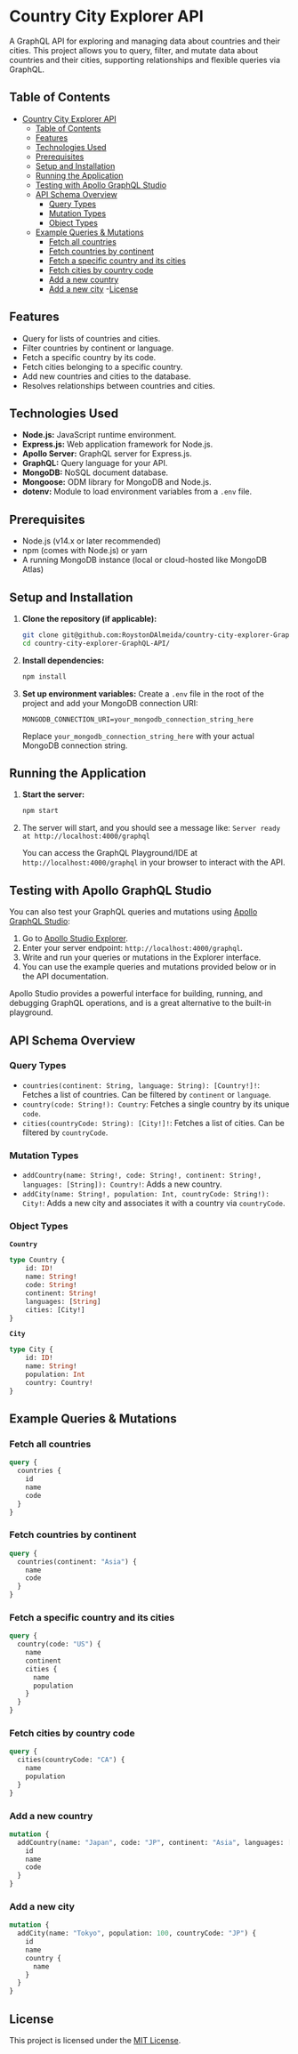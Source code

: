# Country City Explorer API

A GraphQL API for exploring and managing data about countries and their cities. This project allows you to query, filter, and mutate data about countries and their cities, supporting relationships and flexible queries via GraphQL.

## Table of Contents

- [Country City Explorer API](#country-city-explorer-api)
  - [Table of Contents](#table-of-contents)
  - [Features](#features)
  - [Technologies Used](#technologies-used)
  - [Prerequisites](#prerequisites)
  - [Setup and Installation](#setup-and-installation)
  - [Running the Application](#running-the-application)
  - [Testing with Apollo GraphQL Studio](#testing-with-apollo-graphql-studio)
  - [API Schema Overview](#api-schema-overview)
    - [Query Types](#query-types)
    - [Mutation Types](#mutation-types)
    - [Object Types](#object-types)
  - [Example Queries \& Mutations](#example-queries--mutations)
    - [Fetch all countries](#fetch-all-countries)
    - [Fetch countries by continent](#fetch-countries-by-continent)
    - [Fetch a specific country and its cities](#fetch-a-specific-country-and-its-cities)
    - [Fetch cities by country code](#fetch-cities-by-country-code)
    - [Add a new country](#add-a-new-country)
    - [Add a new city](#add-a-new-city)
  -[License](#license)

## Features

- Query for lists of countries and cities.
- Filter countries by continent or language.
- Fetch a specific country by its code.
- Fetch cities belonging to a specific country.
- Add new countries and cities to the database.
- Resolves relationships between countries and cities.

## Technologies Used

- **Node.js:** JavaScript runtime environment.
- **Express.js:** Web application framework for Node.js.
- **Apollo Server:** GraphQL server for Express.js.
- **GraphQL:** Query language for your API.
- **MongoDB:** NoSQL document database.
- **Mongoose:** ODM library for MongoDB and Node.js.
- **dotenv:** Module to load environment variables from a `.env` file.

## Prerequisites

- Node.js (v14.x or later recommended)
- npm (comes with Node.js) or yarn
- A running MongoDB instance (local or cloud-hosted like MongoDB Atlas)

## Setup and Installation

1.  **Clone the repository (if applicable):**
    ```bash
    git clone git@github.com:RoystonDAlmeida/country-city-explorer-GraphQL-API.git
    cd country-city-explorer-GraphQL-API/
    ```

2.  **Install dependencies:**
    ```bash
    npm install
    ```

3.  **Set up environment variables:**
    Create a `.env` file in the root of the project and add your MongoDB connection URI:
    ```env
    MONGODB_CONNECTION_URI=your_mongodb_connection_string_here
    ```
    Replace `your_mongodb_connection_string_here` with your actual MongoDB connection string.

## Running the Application

1.  **Start the server:**
    ```bash
    npm start
    ```

2.  The server will start, and you should see a message like:
    `Server ready at http://localhost:4000/graphql`

    You can access the GraphQL Playground/IDE at `http://localhost:4000/graphql` in your browser to interact with the API.

## Testing with Apollo GraphQL Studio

You can also test your GraphQL queries and mutations using [Apollo GraphQL Studio](https://studio.apollographql.com/):

1. Go to [Apollo Studio Explorer](https://studio.apollographql.com/sandbox/explorer).
2. Enter your server endpoint: `http://localhost:4000/graphql`.
3. Write and run your queries or mutations in the Explorer interface.
4. You can use the example queries and mutations provided below or in the API documentation.

Apollo Studio provides a powerful interface for building, running, and debugging GraphQL operations, and is a great alternative to the built-in playground.

## API Schema Overview

### Query Types

- `countries(continent: String, language: String): [Country!]!`: Fetches a list of countries. Can be filtered by `continent` or `language`.
- `country(code: String!): Country`: Fetches a single country by its unique `code`.
- `cities(countryCode: String): [City!]!`: Fetches a list of cities. Can be filtered by `countryCode`.

### Mutation Types

- `addCountry(name: String!, code: String!, continent: String!, languages: [String]): Country!`: Adds a new country.
- `addCity(name: String!, population: Int, countryCode: String!): City!`: Adds a new city and associates it with a country via `countryCode`.

### Object Types

**`Country`**
```graphql
type Country {
    id: ID!
    name: String!
    code: String!
    continent: String!
    languages: [String]
    cities: [City!]
}
```

**`City`**
```graphql
type City {
    id: ID!
    name: String!
    population: Int
    country: Country!
}
```

## Example Queries & Mutations

### Fetch all countries
```graphql
query {
  countries {
    id
    name
    code
  }
}
```

### Fetch countries by continent
```graphql
query {
  countries(continent: "Asia") {
    name
    code
  }
}
```

### Fetch a specific country and its cities
```graphql
query {
  country(code: "US") {
    name
    continent
    cities {
      name
      population
    }
  }
}
```

### Fetch cities by country code
```graphql
query {
  cities(countryCode: "CA") {
    name
    population
  }
}
```

### Add a new country
```graphql
mutation {
  addCountry(name: "Japan", code: "JP", continent: "Asia", languages: ["Japanese", "English"]) {
    id
    name
    code
  }
}
```

### Add a new city
```graphql
mutation {
  addCity(name: "Tokyo", population: 100, countryCode: "JP") {
    id
    name
    country {
      name
    }
  }
}
```

## License

This project is licensed under the [MIT License](https://opensource.org/licenses/MIT).
